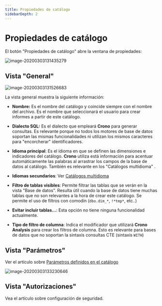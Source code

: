 ```yaml
---
title: Propiedades de catálogo
sidebarDepth: 2
---
```



# Propiedades de catálogo

El botón "Propiedades de catálogo" abre la ventana de propiedades:

![image-20200303131435279](/images/propiedades-catalogo.png)

## Vista "General"

![image-20200303131526683](/images/propiedades-catalogo2.png)



La vista general muestra la siguiente información:



- **Nombre:** Es el nombre del catálogo y coincide siempre con el nombre del archivo. Es el nombre que seleccionará el usuario para crear informes a partir de este catálogo.
- **Dialecto SQL:** Es el dialecto que empleará **Crono** para generar consultas. Es relevante porque no todos los motores de base de datos soportan las mismas funcionalidades ni utilizan los mismos caracteres para "encorcherar" identificadores.
- **Idioma principal**: Es el idioma en que se definen las dimensiones e indicadores del catálogo. **Crono** utiliza está información para acentuar automáticamente las palabras al arrastrar los campos de la base de datos al catálogo. También es relevante en los "Catálogos multidioma" .
- **Idiomas secundarios**: Ver [Catálogos multidioma](#catalogos-multidioma)

- **Filtro de tablas visibles**: Permite filtrar las tablas que se verán en la vista "Base de datos". Resulta útil cuando la base de datos tiene muchas tablas que no son relevantes a la hora de crear este catálogo. Se permite el uso de filtros con comodín (`dbo.dim_*`, `!*tmp*`, etc..)
- **Evitar incluir tablas...**: Esta opción no tiene ninguna funcionalidad actualmente.
- **Tipo de filtro de columna**: Indica el modificador que utilizará **Crono Analysis** para crear los filtros de columna. Esto es relevante para bases de datos que no soportan la sintaxis consultas CTE (sintaxis `WITH`)

## Vista "Parámetros"

Ver el artículo sobre [Parámetros definidos en el catálogo](#parametros-definidos-en-el-catalogo)

![image-20200303133230646](/images/propiedades-catalogo3.png)

## Vista "Autorizaciones"

Vea el artículo sobre configuración de seguridad.

